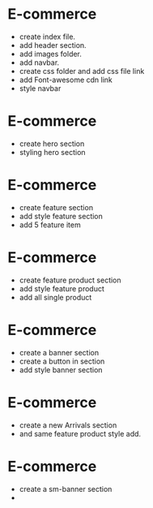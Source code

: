 # E-commerce

* create index file.
* add header section.
* add images folder.
* add navbar.
* create css folder and add css file link
* add Font-awesome cdn link
* style navbar


# E-commerce

* create hero section
* styling hero section

# E-commerce

* create feature section
* add style feature section
* add 5 feature item

# E-commerce

* create feature product section
* add style feature product
* add all single product

# E-commerce

* create a banner section
* create a button in section
* add style banner section

# E-commerce

* create a new Arrivals section
* and same feature product style add.


# E-commerce

* create a sm-banner section
* 